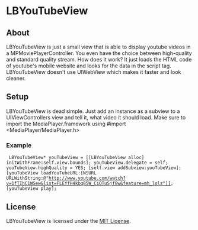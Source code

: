 # LBYouTubeView

## About
LBYouTubeView is just a small view that is able to display youtube videos in a MPMoviePlayerController. You even have the choice between high-quality and standard quality stream.
How does it work? It just loads the HTML code of youtube's mobile website and looks for the data in the script tag. LBYouTubeView doesn't use UIWebView which makes it faster and look cleaner.

## Setup
LBYouTubeView is dead simple. Just add an instance as a subview to a UIViewControllers view and tell it, what video it should load.
Make sure to import the MediaPlayer.framework using #import <MediaPlayer/MediaPlayer.h>

### Example
<code>	LBYouTubeView* youTubeView = [[LBYouTubeView alloc] initWithFrame:self.view.bounds];
		youTubeView.delegate = self;
    	youTubeView.highQuality = YES;
		[self.view addSubview:youTubeView];
    	[youTubeView loadYouTubeURL:[NSURL URLWithString:@"http://www.youtube.com/watch?v=1fTIhC1WSew&list=FLEYfH4kbq85W_CiOTuSjf8w&feature=mh_lolz"]];
    	[youTubeView play]; </code>

## License
LBYouTubeView is licensed under the [MIT License](http://opensource.org/licenses/mit-license.php). 
